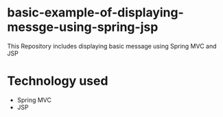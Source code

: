 # basic-example-of-displaying-messge-using-spring-jsp

This Repository includes displaying basic message using Spring MVC and JSP

# Technology used
* Spring MVC
* JSP
